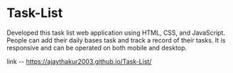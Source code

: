 # Task-List
Developed this task list web application using HTML, CSS, and JavaScript.
People can add their daily bases task and track a record of their tasks.
It is responsive and can be operated on both mobile and desktop.

link -- https://ajaythakur2003.github.io/Task-List/
